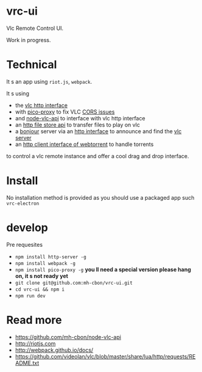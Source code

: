 # vrc-ui

Vlc Remote Control UI.

Work in progress.

# Technical

It s an app using `riot.js`, `webpack`.

It s using
- the [vlc http interface](https://github.com/videolan/vlc/blob/master/share/lua/http/requests/README.txt)
- with [pico-proxy](https://github.com/drowzy/pico-proxy) to fix VLC [CORS issues](https://trac.videolan.org/vlc/ticket/8848)
- and [node-vlc-api](https://github.com/mh-cbon/node-vlc-api) to interface with vlc http interface
- an [http file store api](https://github.com/mh-cbon/http-file-store) to transfer files to play on vlc
- a [bonjour](https://github.com/watson/bonjour) server via an [http interface](https://github.com/mh-cbon/bonjour-over-http) to announce
and find the [vlc server](https://github.com/mh-cbon/bonjour-vlc)
- an [http client interface of webtorrent](https://github.com/mh-cbon/webtorrent-http-api) to handle torrents

to control a vlc remote instance and offer a cool drag and drop interface.

# Install

No installation method is provided as you should use a packaged app such `vrc-electron`

# develop

Pre requesites
- `npm install http-server -g`
- `npm install webpack -g`
- `npm install pico-proxy -g` __you ll need a special version please hang on, it s not ready yet__
- `git clone git@github.com:mh-cbon/vrc-ui.git`
- `cd vrc-ui && npm i`
- `npm run dev`

# Read more
- https://github.com/mh-cbon/node-vlc-api
- http://riotjs.com
- http://webpack.github.io/docs/
- https://github.com/videolan/vlc/blob/master/share/lua/http/requests/README.txt
